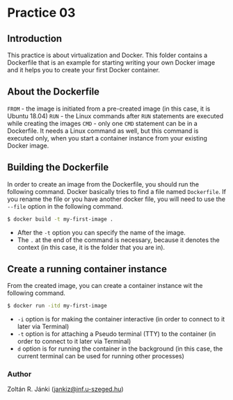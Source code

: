 # Practice 03

## Introduction

This practice is about virtualization and Docker. This folder contains a Dockerfile that is an example for starting writing your own Docker image and it helps you to create your first Docker container.

## About the Dockerfile

```FROM``` - the image is initiated from a pre-created image (in this case, it is Ubuntu 18.04)
```RUN``` - the Linux commands after ```RUN``` statements are executed while creating the images
```CMD``` - only one ```CMD``` statement can be in a Dockerfile. It needs a Linux command as well, but this command is executed only, when you start a container instance from your existing Docker image.

## Building the Dockerfile

In order to create an image from the Dockerfile, you should run the following command. Docker basically tries to find a file named ```Dockerfile```. If you rename the file or you have another docker file, you will need to use the ```--file``` option in the following command.

```sh
$ docker build -t my-first-image .
```

- After the ```-t``` option you can specify the name of the image.
- The ```.``` at the end of the command is necessary, because it denotes the context (in this case, it is the folder that you are in).


## Create a running container instance

From the created image, you can create a container instance wit the following command.

```sh
$ docker run -itd my-first-image
```

- ```-i``` option is for making the container interactive (in order to connect to it later via Terminal)
- ```-t``` option is for attaching a Pseudo terminal (TTY) to the container (in order to connect to it later via Terminal)
- ```d``` option is for running the container in the background (in this case, the current terminal can be used for running other processes)

### Author
Zoltán R. Jánki (jankiz@inf.u-szeged.hu)


